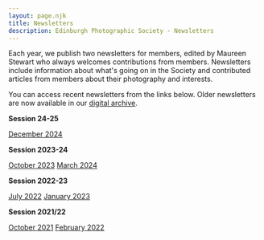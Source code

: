 ```yaml
---
layout: page.njk
title: Newsletters
description: Edinburgh Photographic Society - Newsletters
---
```

Each year, we publish two newsletters for members, edited by Maureen Stewart who always welcomes contributions from members. Newsletters include information about what's going on in the Society and contributed articles from members about their photography and interests.

You can access recent newsletters from the links below. Older newsletters are now available in our [digital archive](/archive-intro/).

**Session 24-25**

[December 2024](https://www.dropbox.com/scl/fi/n59u6p217bm2f16q7osfy/202412_EPS_Bulletin_Autumn-Winter-2024.pdf?rlkey=t350fulzek5ddis5md18wgown&st=qitqcjgm&dl=0)

**Session 2023-24**

[October 2023](https://www.dropbox.com/scl/fi/huriamhs4b9vz52h5pe4u/202309_EPS_Bulletin_Summer-2023.pdf?rlkey=8aj394rao20zmdcapfph7bu5r&dl=0)
[March 2024](https://www.dropbox.com/scl/fi/c3008mie4o7m2pvy0o3wi/2024-03_EPS_Bulletin_Spring-2024.pdf?rlkey=ety75r76e73nn3asurt2hgynl&dl=0)

**Session 2022-23**

[July 2022](https://www.dropbox.com/scl/fi/a4s4ded149rv740nvjgv4/2022-07_EPS-Bulletin_Summer-2022-2.pdf?rlkey=lmm0bos1cduk49pzb8lt4xzzy&dl=0)
[January 2023](https://www.dropbox.com/scl/fi/2cur1e6kl6ktp7igve3b8/2023-01-EPS-Bulletin_-Winter-2022.pdf?rlkey=k9u5jrw2ew72flkyi4qrk4496&dl=0)

**Session 2021/22**

[October 2021](https://www.dropbox.com/scl/fi/3bc69hew7rbf30seur5np/2021-09-EPS-Bulletin-Summer-2021.pdf?rlkey=exqtacodcxgj8xw55xkz9slaj&dl=0)
[February 2022](https://www.dropbox.com/scl/fi/0xeugkp214uii3u0ik1yn/2022-02-EPS-Bulletin-Winter-2021.pdf?rlkey=lryyjlqe1xyqzuhd0c7z2qc5u&dl=0)
